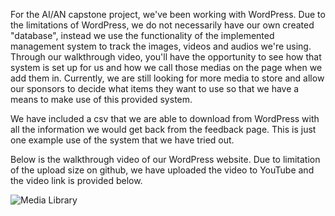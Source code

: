 For the AI/AN capstone project, we've been working with WordPress. Due to the limitations of WordPress, we do not necessarily have our own created "database", instead we use the functionality of the implemented management system to track the images, videos and audios we're using. Through our walkthrough video, you'll have the opportunity to see how that system is set up for us and how we call those medias on the page when we add them in. Currently, we are still looking for more media to store and allow our sponsors to decide what items they want to use so that we have a means to make use of this provided system. 

We have included a csv that we are able to download from WordPress with all the information we would get back from the feedback page. This is just one example use of the system that we have tried out.

Below is the walkthrough video of our WordPress website. Due to limitation of the upload size on github, we have uploaded the video to YouTube and the video link is provided below.

![Media Library](https://github.com/user-attachments/assets/c705e97e-da88-4625-86d7-895fb737a8fd)

